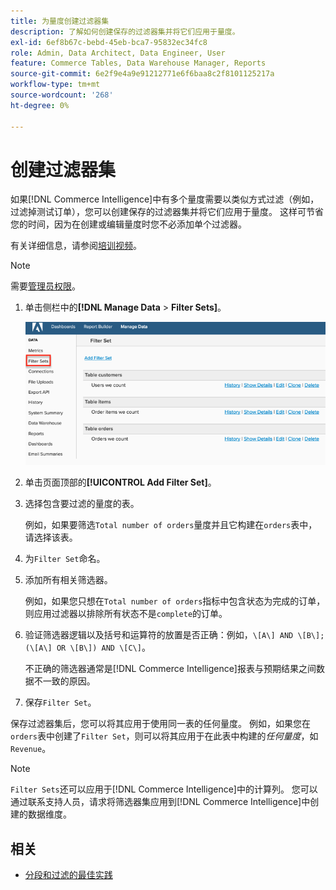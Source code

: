 ```yaml
---
title: 为量度创建过滤器集
description: 了解如何创建保存的过滤器集并将它们应用于量度。
exl-id: 6ef8b67c-bebd-45eb-bca7-95832ec34fc8
role: Admin, Data Architect, Data Engineer, User
feature: Commerce Tables, Data Warehouse Manager, Reports
source-git-commit: 6e2f9e4a9e91212771e6f6baa8c2f8101125217a
workflow-type: tm+mt
source-wordcount: '268'
ht-degree: 0%

---
```


# 创建过滤器集

如果[!DNL Commerce Intelligence]中有多个量度需要以类似方式过滤（例如，过滤掉测试订单），您可以创建保存的过滤器集并将它们应用于量度。 这样可节省您的时间，因为在创建或编辑量度时您不必添加单个过滤器。

有关详细信息，请参阅[培训视频](https://experienceleague.adobe.com/docs/commerce-knowledge-base/kb/how-to/mbi-training-video-filter-sets.html?lang=zh-Hans)。

>[!NOTE]
>
>需要[管理员权限](../../administrator/user-management/user-management.md)。

1. 单击侧栏中的&#x200B;**[!DNL Manage Data** > **Filter Sets]**。

   ![](../../assets/create-filter-sets.png)

1. 单击页面顶部的&#x200B;**[!UICONTROL Add Filter Set]**。

1. 选择包含要过滤的量度的表。

   例如，如果要筛选`Total number of orders`量度并且它构建在`orders`表中，请选择该表。

1. 为`Filter Set`命名。

1. 添加所有相关筛选器。

   例如，如果您只想在`Total number of orders`指标中包含状态为完成的订单，则应用过滤器以排除所有状态不是`complete`的订单。

1. 验证筛选器逻辑以及括号和运算符的放置是否正确：例如，`\[A\] AND \[B\]; (\[A\] OR \[B\]) AND \[C\]`。

   不正确的筛选器通常是[!DNL Commerce Intelligence]报表与预期结果之间数据不一致的原因。

1. 保存`Filter Set`。

保存过滤器集后，您可以将其应用于使用同一表的任何量度。 例如，如果您在`orders`表中创建了`Filter Set`，则可以将其应用于在此表中构建的&#x200B;*任何量度*，如`Revenue`。

>[!NOTE]
>
>`Filter Sets`还可以应用于[!DNL Commerce Intelligence]中的计算列。 您可以通过联系支持人员，请求将筛选器集应用到[!DNL Commerce Intelligence]中创建的数据维度。

## 相关

* [分段和过滤的最佳实践](../../best-practices/segment-filter.md)
